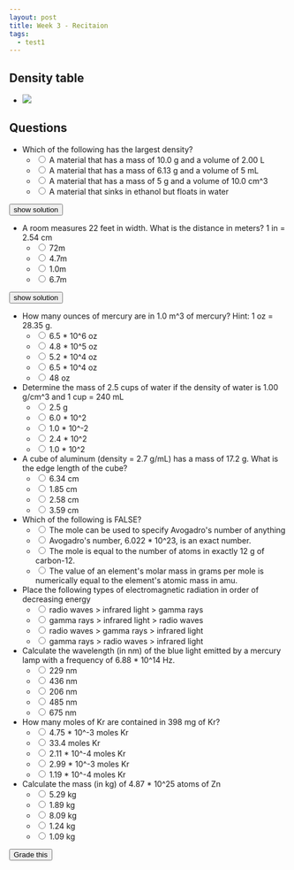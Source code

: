 ```yaml
---
layout: post
title: Week 3 - Recitaion
tags:
  - test1
---
```


## Density table

+ ![](../../../assets/2016-08-31-week-3-day-2-bce8f.png)

## Questions

+ Which of the following has the largest density?
  + <input name="1" type="radio" value="a"/> A material that has a mass of 10.0 g and a volume of 2.00 L
  + <input name="1" type="radio" value="b"/> A material that has a mass of 6.13 g and a volume of 5 mL
  + <input name="1" type="radio" value="c"/> A material that has a mass of 5 g and a volume of 10.0 cm^3
  + <input name="1" type="radio" value="d"/> A material that sinks in ethanol but floats in water

<script>
var st1 = false;
function toggleOne() {
  st1 = !st1;
  if (st1) {
    $('#oneHint').show();
    $('#toggleOne').val('hide');
  }
  else {
    $('#oneHint').hide();
    $('#toggleOne').val('show solution');
  }
}
</script>

<input id="toggleOne" type="button" value="show solution" onclick="toggleOne()"/>

<img id="oneHint"  src="../../../assets/2016-08-31-week-3-day-2-01032.png" style="display:none"/>


+ A room measures 22 feet in width. What is the distance in meters? 1 in = 2.54 cm
  + <input name="2" type="radio" value="a"/> 72m
  + <input name="2" type="radio" value="b"/> 4.7m
  + <input name="2" type="radio" value="c"/> 1.0m
  + <input name="2" type="radio" value="d"/> 6.7m

<script>
var st2 = false;
function toggleTwo() {
  st2 = !st2;
  if (st2) {
    $('#twoHint').show();
    $('#toggleTwo').val('hide');
  }
  else {
    $('#twoHint').hide();
    $('#toggleTwo').val('show solution');
  }
}
</script>

<input id="toggleTwo" type="button" value="show solution" onclick="toggleTwo()"/>

<img id="twoHint"  src="../../../assets/2016-08-31-week-3-day-2-98096.png" style="display:none"/>

+ How many ounces of mercury are in 1.0 m^3 of mercury? Hint: 1 oz = 28.35 g.
  + <input name="3" type="radio" value="a"/> 6.5 * 10^6 oz
  + <input name="3" type="radio" value="b"/> 4.8 * 10^5 oz
  + <input name="3" type="radio" value="c"/> 5.2 * 10^4 oz
  + <input name="3" type="radio" value="d"/> 6.5 * 10^4 oz
  + <input name="3" type="radio" value="e"/> 48 oz
+ Determine the mass of 2.5 cups of water if the density of water is 1.00 g/cm^3 and 1 cup = 240 mL
  + <input name="4" type="radio" value="a"/> 2.5 g
  + <input name="4" type="radio" value="b"/> 6.0 * 10^2
  + <input name="4" type="radio" value="c"/> 1.0 * 10^-2
  + <input name="4" type="radio" value="d"/> 2.4 * 10^2
  + <input name="4" type="radio" value="e"/> 1.0 * 10^2
+ A cube of aluminum (density = 2.7 g/mL) has a mass of 17.2 g. What is the edge length of the cube?
  + <input name="5" type="radio" value="a"/> 6.34 cm
  + <input name="5" type="radio" value="b"/> 1.85 cm
  + <input name="5" type="radio" value="c"/> 2.58 cm
  + <input name="5" type="radio" value="d"/> 3.59 cm
+ Which of the following is FALSE?
  + <input name="6" type="radio" value="a"/> The mole can be used to specify Avogadro's number of anything
  + <input name="6" type="radio" value="b"/> Avogadro's number, 6.022 * 10^23, is an exact number.
  + <input name="6" type="radio" value="c"/> The mole is equal to the number of atoms in exactly 12 g of carbon-12.
  + <input name="6" type="radio" value="d"/> The value of an element's molar mass in grams per mole is numerically equal to the element's atomic mass in amu.
+ Place the following types of electromagnetic radiation in order of decreasing energy
  + <input name="7" type="radio" value="a"/> radio waves > infrared light > gamma rays
  + <input name="7" type="radio" value="b"/> gamma rays > infrared light > radio waves
  + <input name="7" type="radio" value="c"/> radio waves > gamma rays > infrared light
  + <input name="7" type="radio" value="d"/> gamma rays > radio waves > infrared light
+ Calculate the wavelength (in nm) of the blue light emitted by a mercury lamp with a frequency of 6.88 * 10^14 Hz.
  + <input name="8" type="radio" value="a"/> 229 nm
  + <input name="8" type="radio" value="b"/> 436 nm
  + <input name="8" type="radio" value="c"/> 206 nm
  + <input name="8" type="radio" value="d"/> 485 nm
  + <input name="8" type="radio" value="e"/> 675 nm
+ How many moles of Kr are contained in 398 mg of Kr?
  + <input name="9" type="radio" value="a"/> 4.75 * 10^-3 moles Kr
  + <input name="9" type="radio" value="b"/> 33.4 moles Kr
  + <input name="9" type="radio" value="c"/> 2.11 * 10^-4 moles Kr
  + <input name="9" type="radio" value="d"/> 2.99 * 10^-3 moles Kr
  + <input name="9" type="radio" value="e"/> 1.19 * 10^-4 moles Kr
+ Calculate the mass (in kg) of 4.87 * 10^25 atoms of Zn
  + <input name="10" type="radio" value="a"/> 5.29 kg
  + <input name="10" type="radio" value="b"/> 1.89 kg
  + <input name="10" type="radio" value="c"/> 8.09 kg
  + <input name="10" type="radio" value="d"/> 1.24 kg
  + <input name="10" type="radio" value="e"/> 1.09 kg

<script>
var answers = ["b", "d", "b", "b", "b", "b", "b", "b", "a", "a"];
function getAnswer(number) {
  return $("input[name*="+number+"]:checked").val()
}
function validate() {
  var any = false;
  for (var i = 1; i < 10; i++) {
    var answer = getAnswer(i);
    if (!answer) {
      $("input[name*="+i+"]").parent().css("background-color","#F6F169");
      any = true;
    }
    else {
      $("input[name*="+i+"]").parent().css("background-color","");
    }
  }
  if (any) {
    toastr.error("You did not answer every question!");
  }
  return !any;
}
function grade() {
  if (!validate()) return;
  var correct = 0;
  for (var i = 1; i < 11; i++) {
    var answer = getAnswer(i);
    if (answers[i-1] == answer) {
      $("input[name*="+i+"]").parent().css("background-color","#A5FFB9");
      correct++;
    }
    else {
      $("input[name*="+i+"]").parent().css("background-color","#FFA5A5");
    }
  }
  toastr.success("Your grade is "+ ((correct/10) * 100).toFixed(2) + " out of 100");
}
</script>

<input type="button" value="Grade this" onclick="grade()"/>
